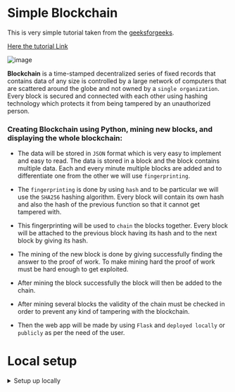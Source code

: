 # Simple Blockchain
This is very simple tutorial taken from the [geeksforgeeks](https://www.geeksforgeeks.org/).

[Here the tutorial Link](https://www.geeksforgeeks.org/create-simple-blockchain-using-python/)

![image](https://github.com/Antony-M1/simple_blockchain/assets/96291963/10754f8c-d5fa-443c-96d2-767bdd9b384b)


**Blockchain** is a time-stamped decentralized series of fixed records that contains data of any size is controlled by a large network of computers that are scattered around the globe and not owned by a `single organization`. Every block is secured and connected with each other using hashing technology which protects it from being tampered by an unauthorized person.

### Creating Blockchain using Python, mining new blocks, and displaying the whole blockchain:

* The data will be stored in `JSON` format which is very easy to implement and easy to read. The data is stored in a block and the block contains multiple data. Each and every minute multiple blocks are added and to differentiate one from the other we will use `fingerprinting`.

* The `fingerprinting` is done by using `hash` and to be particular we will use the `SHA256` hashing algorithm. Every block will contain its own hash and also the hash of the previous function so that it cannot get tampered with.

* This fingerprinting will be used to `chain` the blocks together. Every block will be attached to the previous block having its hash and to the next block by giving its hash.

* The mining of the new block is done by giving successfully finding the answer to the proof of work. To make mining hard the proof of work must be hard enough to get exploited.

* After mining the block successfully the block will then be added to the chain.

* After mining several blocks the validity of the chain must be checked in order to prevent any kind of tampering with the blockchain.

* Then the web app will be made by using `Flask` and `deployed locally` or `publicly` as per the need of the user.


# Local setup

<details>
    <summary>Setup up locally</summary>

### Step 1
Clone the Project using this command
```
git clone https://github.com/Antony-M1/simple_blockchain.git
```

### Step 2
Create `Python Environment` and activate.
```
python -m venv .venv
```
To activate `windows`
```
source .venv/Scripts/activate
```
To Activate `Linux`
```
source .venv/bin/activate
```
### Step 3
Install the `requirements`
```
pip install requirements.txt
```

### Step 4
run the `Blockchain`
```
python app.py
```
</details>

